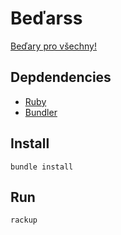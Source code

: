 # Beďarss

[Beďary pro všechny!](https://djvesko.com/bedarss)

## Depdendencies
- [Ruby](https://www.ruby-lang.org/en/)
- [Bundler](https://bundler.io/)

## Install
```
bundle install
```

## Run
```
rackup
```

